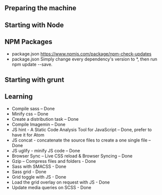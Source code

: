 ## Preparing the machine

## Starting with Node

## NPM Packages
- package.json https://www.npmjs.com/package/npm-check-updates
- package.json Simply change every dependency's version to *, then run npm update --save.

## Starting with grunt

## Learning
- Compile sass – Done
- Minify css – Done
- Create a distribution task – Done
- Compile Imagemin – Done
- JS hint - A Static Code Analysis Tool for JavaScript – Done, prefer to have it for Atom
- JS concat - concatenate the source files to create a one single file – Done
- JS uglify - minify JS code – Done
- Browser Sync – Live CSS reload &amp; Browser Syncing – Done
- Gzip – Compress files and folders - Done
- Sass with SMACSS - Done
- Sass grid - Done
- Grid toggle with JS - Done
- Load the grid overlay on request with JS - Done
- Update media queries on SCSS - Done
